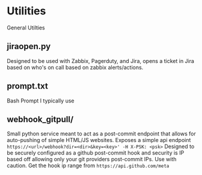 # Utilities
General Utilties

## jiraopen.py
Designed to be used with Zabbix, Pagerduty, and Jira, opens a ticket in Jira based on who's on call based on zabbix alerts/actions. 

## prompt.txt

Bash Prompt I typically use

## webhook_gitpull/
Small python service meant to act as a post-commit endpoint that allows for auto-pushing of simple HTML/JS websites. Exposes a simple api endpoint ``https://<url>/webhook?dir=<dir>&key=<key>' -H X-PSK: <psk>``
Designed to be securely configured as a github post-commit hook and security is IP based off allowing only your git providers post-commit IPs. Use with caution. 
Get the hook ip range from ``https://api.github.com/meta``




